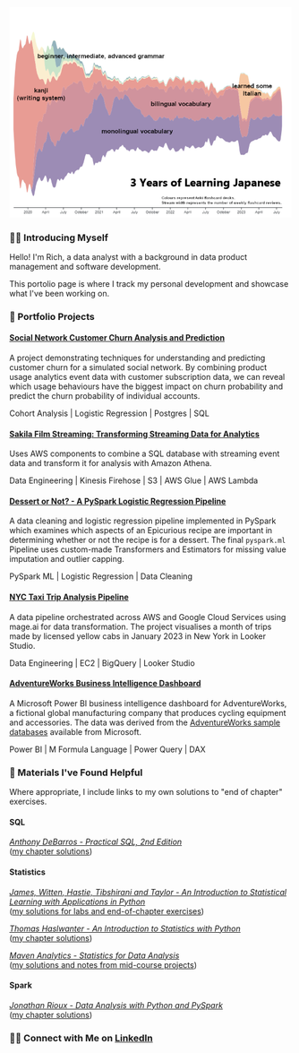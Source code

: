 <img src="./images/learning_japanese_streamgraph.png" alt="3 years of Japanese language flashcard reviews">

### 🙋‍♂️ Introducing Myself

Hello! I'm Rich, a data analyst with a background in data product management and software development.

This portolio page is where I track my personal development and showcase what I've been working on.

### 🌱 Portfolio Projects

#### [Social Network Customer Churn Analysis and Prediction](https://github.com/richhuwtaylor/fighting-churn)

A project demonstrating techniques for understanding and predicting customer churn for a simulated social network. By combining product usage analytics event data with customer subscription data, we can reveal which usage behaviours have the biggest impact on churn probability and predict the churn probability of individual accounts.

Cohort Analysis | Logistic Regression | Postgres | SQL

#### [Sakila Film Streaming: Transforming Streaming Data for Analytics](https://github.com/richhuwtaylor/transforming-streaming-data-for-analytics)

Uses AWS components to combine a SQL database with streaming event data and transform it for analysis with Amazon Athena.

Data Engineering | Kinesis Firehose | S3 | AWS Glue | AWS Lambda

#### [Dessert or Not? - A PySpark Logistic Regression Pipeline](https://github.com/richhuwtaylor/dessert-or-not)

A data cleaning and logistic regression pipeline implemented in PySpark which examines which aspects of an Epicurious recipe are important in determining whether or not the recipe is for a dessert. The final `pyspark.ml` Pipeline uses custom-made Transformers and Estimators for missing value imputation and outlier capping.

PySpark ML | Logistic Regression | Data Cleaning

#### [NYC Taxi Trip Analysis Pipeline](https://github.com/richhuwtaylor/ny-taxi-analytics-pipeline)

A data pipeline orchestrated across AWS and Google Cloud Services using mage.ai for data transformation. The project visualises a month of trips made by licensed yellow cabs in January 2023 in New York in Looker Studio.

Data Engineering | EC2 | BigQuery | Looker Studio

#### [AdventureWorks Business Intelligence Dashboard](https://github.com/richhuwtaylor/adventure-works)

A Microsoft Power BI business intelligence dashboard for AdventureWorks, a fictional global manufacturing company that produces cycling equipment and accessories. The data was derived from the [AdventureWorks sample databases](https://learn.microsoft.com/en-us/sql/samples/adventureworks-install-configure?view=sql-server-ver16&tabs=ssms) available from Microsoft.

Power BI | M Formula Language | Power Query | DAX

### 📖 Materials I've Found Helpful

Where appropriate, I include links to my own solutions to "end of chapter" exercises.

#### SQL

_[Anthony DeBarros - Practical SQL, 2nd Edition](https://nostarch.com/practical-sql-2nd-edition)_ <br>
([my chapter solutions](https://github.com/richhuwtaylor/practical-sql))

#### Statistics

_[James, Witten, Hastie, Tibshirani and Taylor - An Introduction to Statistical Learning with Applications in Python](https://www.statlearning.com/)_<br>
([my solutions for labs and end-of-chapter exercises](https://github.com/richhuwtaylor/introduction-to-statistical-learning))

_[Thomas Haslwanter - An Introduction to Statistics with Python](https://link.springer.com/book/10.1007/978-3-030-97371-1)_<br>
([my chapter solutions](https://github.com/richhuwtaylor/statsintro_python))

_[Maven Analytics - Statistics for Data Analysis](https://mavenanalytics.io/course/statistics-for-data-analysis)_<br>
([my solutions and notes from mid-course projects](https://github.com/richhuwtaylor/statistics-for-data-analysis/tree/main))

#### Spark
_[Jonathan Rioux - Data Analysis with Python and PySpark](https://www.manning.com/books/data-analysis-with-python-and-pyspark)_<br>
([my chapter solutions](https://github.com/richhuwtaylor/analysis-with-python-and-pyspark))

### 👋🏻 Connect with Me on [LinkedIn](https://www.linkedin.com/in/richhuwtaylor/)
